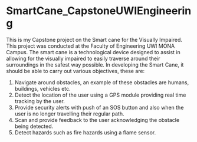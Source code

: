 # SmartCane_CapstoneUWIEngineering
This is my Capstone project on the Smart cane for the Visually Impaired. 
This project was conducted at the Faculty of Engineering UWI MONA Campus.
The smart cane is a technological device designed to assist in allowing for the visually impaired to easily traverse around their surroundings in the safest way possible. In developing the Smart Cane, it should be able to carry out various objectives, these are:
1. Navigate around obstacles, an example of these obstacles are humans, buildings, vehicles etc.
2. Detect the location of the user using a GPS module providing real time tracking by the user.
3. Provide security alerts with push of an SOS button and also when the user is no longer travelling their regular path.
4. Scan and provide feedback to the user acknowledging the obstacle being detected. 
5. Detect hazards such as fire hazards using a flame sensor.
